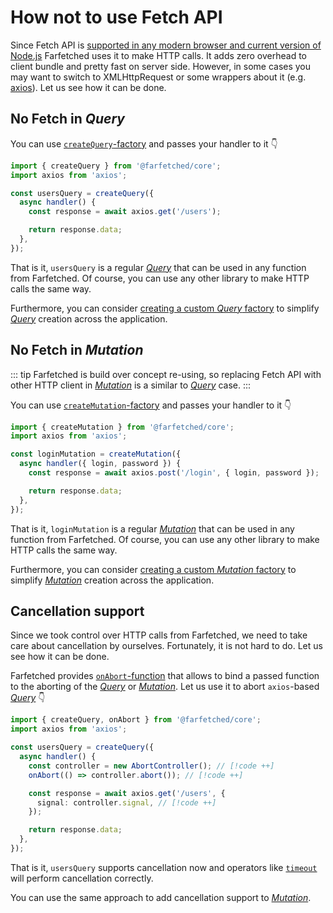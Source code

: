 # How not to use Fetch API

Since Fetch API is [supported in any modern browser and current version of Node.js](https://developer.mozilla.org/en-US/docs/Web/API/Fetch_API/Using_Fetch) Farfetched uses it to make HTTP calls. It adds zero overhead to client bundle and pretty fast on server side. However, in some cases you may want to switch to XMLHttpRequest or some wrappers about it (e.g. [axios](https://axios-http.com)). Let us see how it can be done.

## No Fetch in _Query_

You can use [`createQuery`-factory](/api/factories/create_query.md) and passes your handler to it 👇

```ts
import { createQuery } from '@farfetched/core';
import axios from 'axios';

const usersQuery = createQuery({
  async handler() {
    const response = await axios.get('/users');

    return response.data;
  },
});
```

That is it, `usersQuery` is a regular [_Query_](/api/primitives/query.md) that can be used in any function from Farfetched. Of course, you can use any other library to make HTTP calls the same way.

Furthermore, you can consider [creating a custom _Query_ factory](/recipes/custom_query) to simplify [_Query_](/api/primitives/query.md) creation across the application.

## No Fetch in _Mutation_

::: tip
Farfetched is build over concept re-using, so replacing Fetch API with other HTTP client in [_Mutation_](/api/primitives/mutation.md) is a similar to [_Query_](/api/primitives/query.md) case.
:::

You can use [`createMutation`-factory](/api/factories/create_mutation.md) and passes your handler to it 👇

```ts
import { createMutation } from '@farfetched/core';
import axios from 'axios';

const loginMutation = createMutation({
  async handler({ login, password }) {
    const response = await axios.post('/login', { login, password });

    return response.data;
  },
});
```

That is it, `loginMutation` is a regular [_Mutation_](/api/primitives/mutation.md) that can be used in any function from Farfetched. Of course, you can use any other library to make HTTP calls the same way.

Furthermore, you can consider [creating a custom _Mutation_ factory](/recipes/custom_mutation) to simplify [_Mutation_](/api/primitives/mutation.md) creation across the application.

## Cancellation support

Since we took control over HTTP calls from Farfetched, we need to take care about cancellation by ourselves. Fortunately, it is not hard to do. Let us see how it can be done.

Farfetched provides [`onAbort`-function](/api/utils/on_abort.md) that allows to bind a passed function to the aborting of the [_Query_](/api/primitives/query.md) or [_Mutation_](/api/primitives/mutation.md). Let us use it to abort `axios`-based [_Query_](/api/primitives/query.md) 👇

```ts
import { createQuery, onAbort } from '@farfetched/core';
import axios from 'axios';

const usersQuery = createQuery({
  async handler() {
    const controller = new AbortController(); // [!code ++]
    onAbort(() => controller.abort()); // [!code ++]

    const response = await axios.get('/users', {
      signal: controller.signal, // [!code ++]
    });

    return response.data;
  },
});
```

That is it, `usersQuery` supports cancellation now and operators like [`timeout`](/api/operators/timeout.md) will perform cancellation correctly.

You can use the same approach to add cancellation support to [_Mutation_](/api/primitives/mutation.md).
